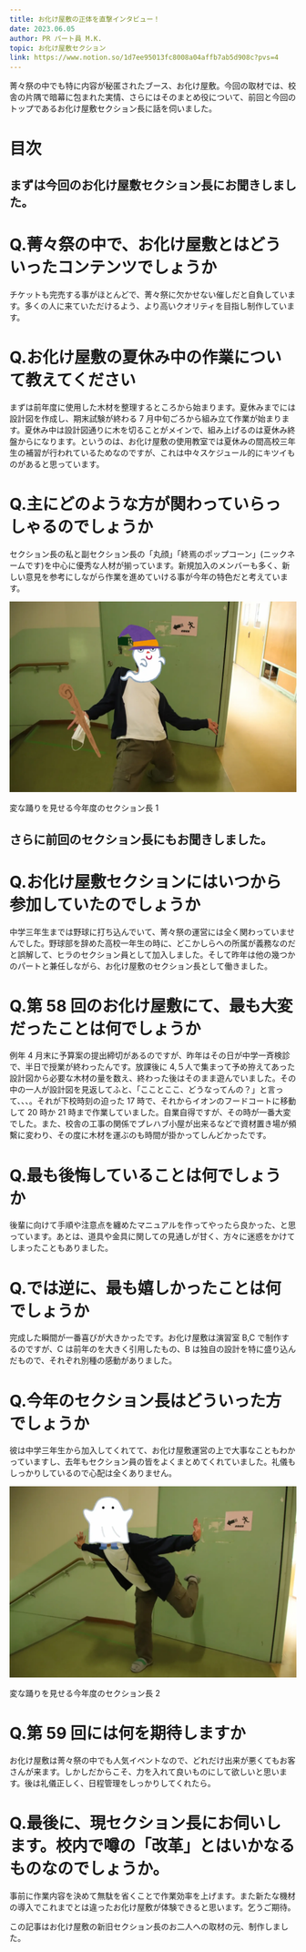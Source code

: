 ```yaml
---
title: お化け屋敷の正体を直撃インタビュー！
date: 2023.06.05
author: PR パート員 M.K.
topic: お化け屋敷セクション
link: https://www.notion.so/1d7ee95013fc8008a04affb7ab5d908c?pvs=4
---
```


菁々祭の中でも特に内容が秘匿されたブース、お化け屋敷。今回の取材では、校舎の片隅で暗幕に包まれた実情、さらにはそのまとめ役について、前回と今回のトップであるお化け屋敷セクション長に話を伺いました。

# 目次

## まずは今回のお化け屋敷セクション長にお聞きしました。

# Q.菁々祭の中で、お化け屋敷とはどういったコンテンツでしょうか

チケットも完売する事がほとんどで、菁々祭に欠かせない催しだと自負しています。多くの人に来ていただけるよう、より高いクオリティを目指し制作しています。

# Q.お化け屋敷の夏休み中の作業について教えてください

まずは前年度に使用した木材を整理するところから始まります。夏休みまでには設計図を作成し、期末試験が終わる 7 月中旬ごろから組み立て作業が始まります。夏休み中は設計図通りに木を切ることがメインで、組み上げるのは夏休み終盤からになります。というのは、お化け屋敷の使用教室では夏休みの間高校三年生の補習が行われているためなのですが、これは中々スケジュール的にキツイものがあると思っています。

# Q.主にどのような方が関わっていらっしゃるのでしょうか

セクション長の私と副セクション長の「丸顔」「終焉のポップコーン」(ニックネームです)を中心に優秀な人材が揃っています。新規加入のメンバーも多く、新しい意見を参考にしながら作業を進めていける事が今年の特色だと考えています。

![変な踊りを見せる今年度のセクション長1](image.webp)

変な踊りを見せる今年度のセクション長 1

## さらに前回のセクション長にもお聞きしました。

# Q.お化け屋敷セクションにはいつから参加していたのでしょうか

中学三年生までは野球に打ち込んでいて、菁々祭の運営には全く関わっていませんでした。野球部を辞めた高校一年生の時に、どこかしらへの所属が義務なのだと誤解して、ヒラのセクション員として加入しました。そして昨年は他の幾つかのパートと兼任しながら、お化け屋敷のセクション長として働きました。

# Q.第 58 回のお化け屋敷にて、最も大変だったことは何でしょうか

例年 4 月末に予算案の提出締切があるのですが、昨年はその日が中学一斉検診で、半日で授業が終わったんです。放課後に 4,５人で集まって予め拵えてあった設計図から必要な木材の量を数え、終わった後はそのまま遊んでいました。その中の一人が設計図を見返してふと、「こことここ、どうなってんの？」と言って、、、。それが下校時刻の迫った 17 時で、それからイオンのフードコートに移動して 20 時か 21 時まで作業していました。自業自得ですが、その時が一番大変でした。また、校舎の工事の関係でプレハブ小屋が出来るなどで資材置き場が頻繫に変わり、その度に木材を運ぶのも時間が掛かってしんどかったです。

# Q.最も後悔していることは何でしょうか

後輩に向けて手順や注意点を纏めたマニュアルを作ってやったら良かった、と思っています。あとは、道具や金具に関しての見通しが甘く、方々に迷惑をかけてしまったこともありました。

# Q.では逆に、最も嬉しかったことは何でしょうか

完成した瞬間が一番喜びが大きかったです。お化け屋敷は演習室 B,C で制作するのですが、C は前年のを大きく引用したもの、B は独自の設計を特に盛り込んだもので、それぞれ別種の感動がありました。

# Q.今年のセクション長はどういった方でしょうか

彼は中学三年生から加入してくれてて、お化け屋敷運営の上で大事なこともわかっていますし、去年もセクション員の皆をよくまとめてくれていました。礼儀もしっかりしているので心配は全くありません。

![変な踊りを見せる今年度のセクション長2](image%201.webp)

変な踊りを見せる今年度のセクション長 2

# Q.第 59 回には何を期待しますか

お化け屋敷は菁々祭の中でも人気イベントなので、どれだけ出来が悪くてもお客さんが来ます。しかしだからこそ、力を入れて良いものにして欲しいと思います。後は礼儀正しく、日程管理をしっかりしてくれたら。

# Q.最後に、現セクション長にお伺いします。校内で噂の「改革」とはいかなるものなのでしょうか。

事前に作業内容を決めて無駄を省くことで作業効率を上げます。また新たな機材の導入でこれまでとは違ったお化け屋敷が体験できると思います。乞うご期待。

この記事はお化け屋敷の新旧セクション長のお二人への取材の元、制作しました。

